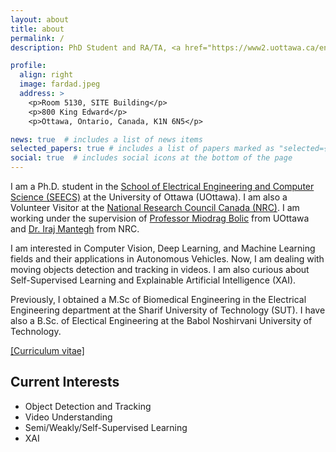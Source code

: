 ```yaml
---
layout: about
title: about
permalink: /
description: PhD Student and RA/TA, <a href="https://www2.uottawa.ca/en" target="_blank">University of Ottawa</a>

profile:
  align: right
  image: fardad.jpeg
  address: >
    <p>Room 5130, SITE Building</p>
    <p>800 King Edward</p>
    <p>Ottawa, Ontario, Canada, K1N 6N5</p>

news: true  # includes a list of news items
selected_papers: true # includes a list of papers marked as "selected={true}"
social: true  # includes social icons at the bottom of the page
---
```


I am a Ph.D. student in the <a href="https://engineering.uottawa.ca/school-EECS" target="_blank">School of Electrical Engineering and Computer Science (SEECS)</a> at the University of Ottawa (UOttawa). I am also a Volunteer Visitor at the <a href="https://nrc.canada.ca/en" target="_blank">National Research Council Canada (NRC)</a>. I am working under the supervision of <a href="https://engineering.uottawa.ca/people/bolic-miodrag" target="_blank">Professor Miodrag Bolic</a> from UOttawa and <a href="http://www.linkedin.com/in/iraj-mantegh" target="_blank">Dr. Iraj Mantegh</a> from NRC.

I am interested in Computer Vision, Deep Learning, and Machine Learning fields and their applications in Autonomous Vehicles. Now, I am dealing with moving objects detection and tracking in videos. I am also curious about Self-Supervised Learning and Explainable Artificial Intelligence (XAI).

Previously, I obtained a M.Sc of Biomedical Engineering in the Electrical Engineering department at the Sharif University of Technology (SUT). I have also a B.Sc. of Electical Engineering at the Babol Noshirvani University of Technology.

[\[Curriculum vitae\]](assets/Fardad_Dadboud_Resume_12-02-2022-17-17-50.pdf)

Current Interests
----

- Object Detection and Tracking
- Video Understanding
- Semi/Weakly/Self-Supervised Learning
- XAI
